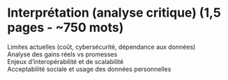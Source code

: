 # Interprétation (analyse critique) (1,5 pages - ~750 mots)
Limites actuelles (coût, cybersécurité, dépendance aux données)   
Analyse des gains réels vs promesses  
Enjeux d’interopérabilité et de scalabilité  
Acceptabilité sociale et usage des données personnelles
